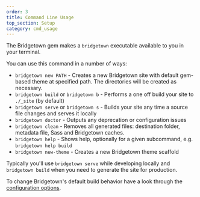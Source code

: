 ```yaml
---
order: 3
title: Command Line Usage
top_section: Setup
category: cmd_usage
---
```


The Bridgetown gem makes a `bridgetown` executable available to you in your terminal.

You can use this command in a number of ways:

* `bridgetown new PATH` - Creates a new Bridgetown site with default gem-based theme at specified path. The directories will be created as necessary.
* `bridgetown build` or `bridgetown b` - Performs a one off build your site to `./_site` (by default)
* `bridgetown serve` or `bridgetown s` - Builds your site any time a source file changes and serves it locally
* `bridgetown doctor` - Outputs any deprecation or configuration issues
* `bridgetown clean` - Removes all generated files: destination folder, metadata file, Sass and Bridgetown caches.
* `bridgetown help` - Shows help, optionally for a given subcommand, e.g. `bridgetown help build`
* `bridgetown new-theme` - Creates a new Bridgetown theme scaffold

Typically you'll use `bridgetown serve` while developing locally and `bridgetown build` when you need to generate the site for production.

To change Bridgetown's default build behavior have a look through the [configuration options](/docs/configuration/).
